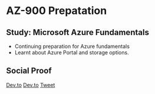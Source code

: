 
# AZ-900 Prepatation

## Study: Microsoft Azure Fundamentals 

- Continuing preparation for Azure fundamentals
- Learnt about Azure Portal and storage options.

## Social Proof

[Dev.to](https://dev.to/sudhachandranbc/az-900-notes-azure-data-storage-options-57lf)
[Dev.to](https://dev.to/sudhachandranbc/az-900-notes-core-cloud-services-187)
[Tweet](https://twitter.com/SudhaKishoreBC/status/1290991290834808835)
